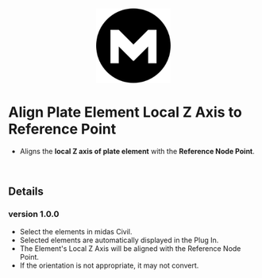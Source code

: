 <br />
<p align="center">
  <a href="https://midasit.com/" rel="noopener" target="_blank"><img width="150" src="https://raw.githubusercontent.com/midasit-dev/moaui-fixed-repo/main/svg/logo_circle_30p.svg" alt="moaui logo"></a>
</p>

# Align Plate Element Local Z Axis to Reference Point
- Aligns the **local Z axis of plate element** with the **Reference Node Point**.
<br />

## Details
### version 1.0.0
- Select the elements in midas Civil.
- Selected elements are automatically displayed in the Plug In.
- The Element's Local Z Axis will be aligned with the Reference Node Point.
- If the orientation is not appropriate, it may not convert.
